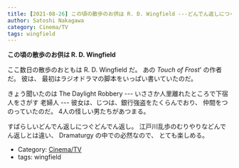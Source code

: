 ```yaml
---
title: [2021-08-26] この頃の散歩のお供は R. D. Wingfield ---どんでん返しにつぐどんでん返し！
author: Satoshi Nakagawa
category: Cinema/TV
tags: wingfield
---
```


**この頃の散歩のお供は R. D. Wingfield**

 ここ数日の散歩のおともは R. D. Wingfield だ。
あの _Touch of Frost_' の作者だ。
彼は、
最初はラジオドラマの脚本をいっぱい書いていたのだ。

 きょう聞いたのは
The Daylight Robbery ---
いささか人里離れたところで下宿人をさがす
老婦人 ---
彼女は、じつは、銀行強盗をたくらんでおり、
仲間をつのっていたのだ。
4人の怪しい男たちがあつまる。

 すばらしいどんでん返しにつぐどんでん返し。
江戸川乱歩のむりやりなどんでん返しとは違い、
Dramaturgy の中での必然なので、
とても楽しめる。

- Category: [Cinema/TV](https://merapano.github.io/categories.html#Cinema/TV)
- tags: wingfield
